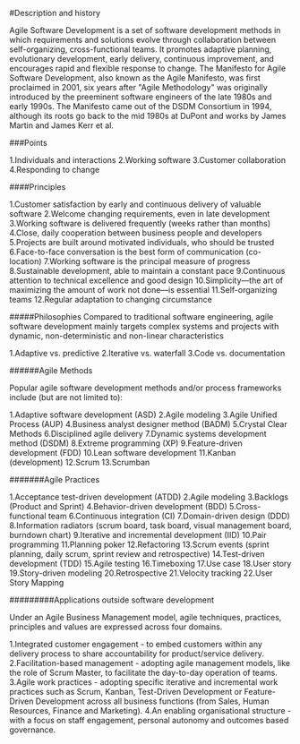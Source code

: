 #Description and history

Agile Software Development is a set of software development methods
in which requirements and solutions evolve through collaboration between self-organizing, cross-functional teams.
 It promotes adaptive planning, evolutionary development, early delivery, continuous improvement, and encourages rapid and flexible response to change.
 The Manifesto for Agile Software Development, also known as the Agile Manifesto, was first proclaimed in 2001,
 six years after "Agile Methodology" was originally introduced by the preeminent software engineers
 of the late 1980s and early 1990s. The Manifesto came out of the DSDM Consortium in 1994, 
 although its roots go back to the mid 1980s at DuPont and works by James Martin and James Kerr et al.
 
###Points
 
 1.Individuals and interactions
 2.Working software
 3.Customer collaboration
 4.Responding to change
 
####Principles

1.Customer satisfaction by early and continuous delivery of valuable software
2.Welcome changing requirements, even in late development
3.Working software is delivered frequently (weeks rather than months)
4.Close, daily cooperation between business people and developers
5.Projects are built around motivated individuals, who should be trusted
6.Face-to-face conversation is the best form of communication (co-location)
7.Working software is the principal measure of progress
8.Sustainable development, able to maintain a constant pace
9.Continuous attention to technical excellence and good design
10.Simplicity—the art of maximizing the amount of work not done—is essential
11.Self-organizing teams
12.Regular adaptation to changing circumstance
 
#####Philosophies
 Compared to traditional software engineering, agile software development mainly targets complex systems and projects with dynamic,
 non-deterministic and non-linear characteristics
 
1.Adaptive vs. predictive
2.Iterative vs. waterfall
3.Code vs. documentation

######Agile Methods

Popular agile software development methods and/or process frameworks include (but are not limited to):

1.Adaptive software development (ASD)
2.Agile modeling
3.Agile Unified Process (AUP)
4.Business analyst designer method (BADM)
5.Crystal Clear Methods
6.Disciplined agile delivery
7.Dynamic systems development method (DSDM)
8.Extreme programming (XP)
9.Feature-driven development (FDD)
10.Lean software development
11.Kanban (development)
12.Scrum
13.Scrumban
 
#######Agile Practices
 
1.Acceptance test-driven development (ATDD)
2.Agile modeling
3.Backlogs (Product and Sprint)
4.Behavior-driven development (BDD)
5.Cross-functional team
6.Continuous integration (CI)
7.Domain-driven design (DDD)
8.Information radiators (scrum board, task board, visual management board, burndown chart)
9.Iterative and incremental development (IID)
10.Pair programming
11.Planning poker
12.Refactoring
13.Scrum events (sprint planning, daily scrum, sprint review and retrospective)
14.Test-driven development (TDD)
15.Agile testing
16.Timeboxing
17.Use case
18.User story
19.Story-driven modeling
20.Retrospective
21.Velocity tracking
22.User Story Mapping

#########Applications outside software development

Under an Agile Business Management model, agile techniques, practices, principles and values are expressed across four domains.

1.Integrated customer engagement - to embed customers within any delivery process to share accountability for product/service delivery.
2.Facilitation-based management - adopting agile management models, like the role of Scrum Master, to facilitate the day-to-day operation of teams.
3.Agile work practices - adopting specific iterative and incremental work practices such as Scrum, Kanban, Test-Driven Development or Feature-Driven Development across all business functions (from Sales, Human Resources, Finance and Marketing).
4.An enabling organisational structure - with a focus on staff engagement, personal autonomy and outcomes based governance.
